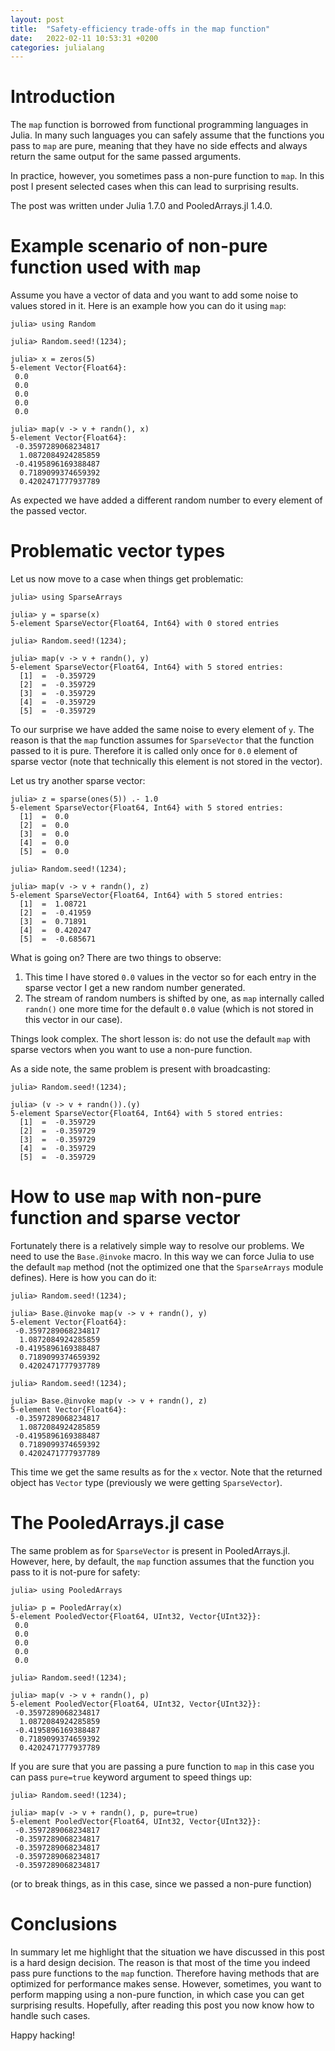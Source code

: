 ```yaml
---
layout: post
title:  "Safety-efficiency trade-offs in the map function"
date:   2022-02-11 10:53:31 +0200
categories: julialang
---
```


# Introduction

The `map` function is borrowed from functional programming languages in Julia.
In many such languages you can safely assume that the functions you pass to
`map` are pure, meaning that they have no side effects and always return the
same output for the same passed arguments.

In practice, however, you sometimes pass a non-pure function to `map`. In this
post I present selected cases when this can lead to surprising results.

The post was written under Julia 1.7.0 and PooledArrays.jl 1.4.0.

# Example scenario of non-pure function used with `map`

Assume you have a vector of data and you want to add some noise to values stored
in it. Here is an example how you can do it using `map`:

```
julia> using Random

julia> Random.seed!(1234);

julia> x = zeros(5)
5-element Vector{Float64}:
 0.0
 0.0
 0.0
 0.0
 0.0

julia> map(v -> v + randn(), x)
5-element Vector{Float64}:
 -0.3597289068234817
  1.0872084924285859
 -0.4195896169388487
  0.7189099374659392
  0.4202471777937789
```

As expected we have added a different random number to every element of the
passed vector.

# Problematic vector types

Let us now move to a case when things get problematic:

```
julia> using SparseArrays

julia> y = sparse(x)
5-element SparseVector{Float64, Int64} with 0 stored entries

julia> Random.seed!(1234);

julia> map(v -> v + randn(), y)
5-element SparseVector{Float64, Int64} with 5 stored entries:
  [1]  =  -0.359729
  [2]  =  -0.359729
  [3]  =  -0.359729
  [4]  =  -0.359729
  [5]  =  -0.359729
```

To our surprise we have added the same noise to every element of `y`. The reason
is that the `map` function assumes for `SparseVector` that the function passed
to it is pure. Therefore it is called only once for `0.0` element of sparse
vector (note that technically this element is not stored in the vector).

Let us try another sparse vector:

```
julia> z = sparse(ones(5)) .- 1.0
5-element SparseVector{Float64, Int64} with 5 stored entries:
  [1]  =  0.0
  [2]  =  0.0
  [3]  =  0.0
  [4]  =  0.0
  [5]  =  0.0

julia> Random.seed!(1234);

julia> map(v -> v + randn(), z)
5-element SparseVector{Float64, Int64} with 5 stored entries:
  [1]  =  1.08721
  [2]  =  -0.41959
  [3]  =  0.71891
  [4]  =  0.420247
  [5]  =  -0.685671
```

What is going on? There are two things to observe:
1. This time I have stored `0.0` values in the vector so for each entry in the
   sparse vector I get a new random number generated.
2. The stream of random numbers is shifted by one, as `map` internally called
   `randn()` one more time for the default `0.0` value (which is not stored
   in this vector in our case).

Things look complex. The short lesson is: do not use the default `map` with
sparse vectors when you want to use a non-pure function.

As a side note, the same problem is present with broadcasting:

```
julia> Random.seed!(1234);

julia> (v -> v + randn()).(y)
5-element SparseVector{Float64, Int64} with 5 stored entries:
  [1]  =  -0.359729
  [2]  =  -0.359729
  [3]  =  -0.359729
  [4]  =  -0.359729
  [5]  =  -0.359729
```

# How to use `map` with non-pure function and sparse vector

Fortunately there is a relatively simple way to resolve our problems. We need to
use the `Base.@invoke` macro. In this way we can force Julia to use the default
`map` method (not the optimized one that the `SparseArrays` module defines).
Here is how you can do it:

```
julia> Random.seed!(1234);

julia> Base.@invoke map(v -> v + randn(), y)
5-element Vector{Float64}:
 -0.3597289068234817
  1.0872084924285859
 -0.4195896169388487
  0.7189099374659392
  0.4202471777937789

julia> Random.seed!(1234);

julia> Base.@invoke map(v -> v + randn(), z)
5-element Vector{Float64}:
 -0.3597289068234817
  1.0872084924285859
 -0.4195896169388487
  0.7189099374659392
  0.4202471777937789
```

This time we get the same results as for the `x` vector. Note that the returned
object has `Vector` type (previously we were getting `SparseVector`).

# The PooledArrays.jl case

The same problem as for `SparseVector` is present in PooledArrays.jl. However,
here, by default, the `map` function assumes that the function you pass to it
is not-pure for safety:

```
julia> using PooledArrays

julia> p = PooledArray(x)
5-element PooledVector{Float64, UInt32, Vector{UInt32}}:
 0.0
 0.0
 0.0
 0.0
 0.0

julia> Random.seed!(1234);

julia> map(v -> v + randn(), p)
5-element PooledVector{Float64, UInt32, Vector{UInt32}}:
 -0.3597289068234817
  1.0872084924285859
 -0.4195896169388487
  0.7189099374659392
  0.4202471777937789
```

If you are sure that you are passing a pure function to `map` in this case
you can pass `pure=true` keyword argument to speed things up:

```
julia> Random.seed!(1234);

julia> map(v -> v + randn(), p, pure=true)
5-element PooledVector{Float64, UInt32, Vector{UInt32}}:
 -0.3597289068234817
 -0.3597289068234817
 -0.3597289068234817
 -0.3597289068234817
 -0.3597289068234817
 ```

(or to break things, as in this case, since we passed a non-pure function)

# Conclusions

In summary let me highlight that the situation we have discussed in this post is
a hard design decision. The reason is that most of the time you indeed pass
pure functions to the `map` function. Therefore having methods that are
optimized for performance makes sense. However, sometimes, you want to perform
mapping using a non-pure function, in which case you can get surprising results.
Hopefully, after reading this post you now know how to handle such cases.

Happy hacking!
